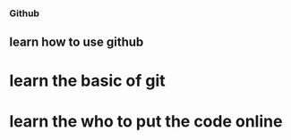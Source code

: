 ### Github
## learn how to use github
# learn the basic of git
# learn the who to put the code online 
